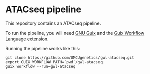 ATACseq pipeline
================

This repository contains an ATACseq pipeline.

To run the pipeline, you will need [GNU Guix](https://gnu.org/software/guix)
and the [Guix Workflow Language extension](https://git.roelj.com/guix/gwl).

Running the pipeline works like this:
```
git clone https://github.com/UMCUgenetics/gwl-atacseq.git
export GUIX_WORKFLOW_PATH=`pwd`/gwl-atacseq
guix workflow --run=gwl-atacseq
```
